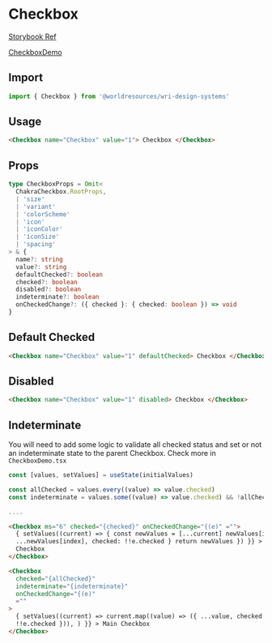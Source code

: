 # Checkbox

[Storybook Ref](https://wri.github.io/wri-design-systems/?path=/docs/forms-controls-checkbox--docs)

[CheckboxDemo](https://github.com/wri/wri-design-systems/blob/main/src/components/Forms/Controls/Checkbox/CheckboxDemo.tsx)

## Import

```js
import { Checkbox } from '@worldresources/wri-design-systems'
```

## Usage

```html
<Checkbox name="Checkbox" value="1"> Checkbox </Checkbox>
```

## Props

```ts
type CheckboxProps = Omit<
  ChakraCheckbox.RootProps,
  | 'size'
  | 'variant'
  | 'colorScheme'
  | 'icon'
  | 'iconColor'
  | 'iconSize'
  | 'spacing'
> & {
  name?: string
  value?: string
  defaultChecked?: boolean
  checked?: boolean
  disabled?: boolean
  indeterminate?: boolean
  onCheckedChange?: ({ checked }: { checked: boolean }) => void
}
```

## Default Checked

```html
<Checkbox name="Checkbox" value="1" defaultChecked> Checkbox </Checkbox>
```

## Disabled

```html
<Checkbox name="Checkbox" value="1" disabled> Checkbox </Checkbox>
```

## Indeterminate

You will need to add some logic to validate all checked status and set or not an indeterminate state to the parent Checkbox. Check more in `CheckboxDemo.tsx`

```js
const [values, setValues] = useState(initialValues)

const allChecked = values.every((value) => value.checked)
const indeterminate = values.some((value) => value.checked) && !allChecked

....
```

```html
<Checkbox ms="6" checked="{checked}" onCheckedChange="{(e)" ="">
  { setValues((current) => { const newValues = [...current] newValues[index] = {
  ...newValues[index], checked: !!e.checked } return newValues }) }} > Item
  Checkbox
</Checkbox>
```

```html
<Checkbox
  checked="{allChecked}"
  indeterminate="{indeterminate}"
  onCheckedChange="{(e)"
  =""
>
  { setValues((current) => current.map((value) => ({ ...value, checked:
  !!e.checked })), ) }} > Main Checkbox
</Checkbox>
```
